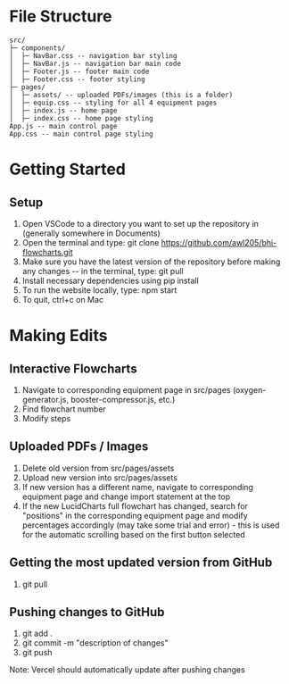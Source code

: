 # File Structure 
```
src/ 
├─ components/ 
│  ├─ NavBar.css -- navigation bar styling 
│  ├─ NavBar.js -- navigation bar main code
│  ├─ Footer.js -- footer main code
│  ├─ Footer.css -- footer styling
├─ pages/ 
│  ├─ assets/ -- uploaded PDFs/images (this is a folder)
│  ├─ equip.css -- styling for all 4 equipment pages 
│  ├─ index.js -- home page 
│  ├─ index.css -- home page styling 
App.js -- main control page 
App.css -- main control page styling 
```
# Getting Started
## Setup
1. Open VSCode to a directory you want to set up the repository in (generally somewhere in Documents)
2. Open the terminal and type: git clone https://github.com/awl205/bhi-flowcharts.git
3. Make sure you have the latest version of the repository before making any changes -- in the terminal, type: git pull
4. Install necessary dependencies using pip install 
5. To run the website locally, type: npm start
6. To quit, ctrl+c on Mac

# Making Edits
## Interactive Flowcharts
1. Navigate to corresponding equipment page in src/pages (oxygen-generator.js, booster-compressor.js, etc.)
2. Find flowchart number
3. Modify steps 

## Uploaded PDFs / Images
1. Delete old version from src/pages/assets
2. Upload new version into src/pages/assets
3. If new version has a different name, navigate to corresponding equipment page and change import statement at the top
4. If the new LucidCharts full flowchart has changed, search for "positions" in the corresponding equipment page and modify percentages accordingly (may take some trial and error) - this is used for the automatic scrolling based on the first button selected 

## Getting the most updated version from GitHub
1. git pull
   
## Pushing changes to GitHub
1. git add .
2. git commit -m "description of changes"
3. git push
   
Note: Vercel should automatically update after pushing changes 
